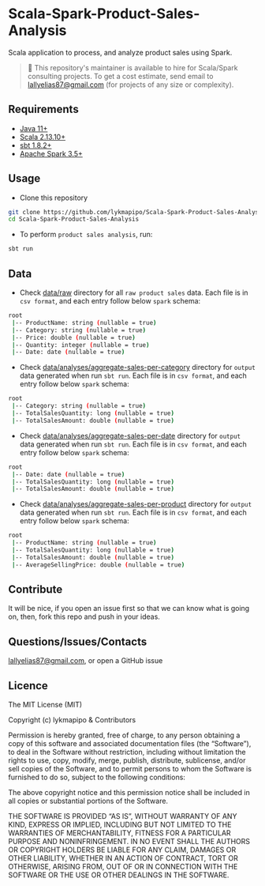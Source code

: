 # Scala-Spark-Product-Sales-Analysis

Scala application to process, and analyze product sales using Spark.

> 👋 This repository's maintainer is available to hire for Scala/Spark consulting projects. To get a cost estimate, send email to lallyelias87@gmail.com (for projects of any size or complexity).


## Requirements

- [Java 11+](https://github.com/openjdk/jdk)
- [Scala 2.13.10+](https://github.com/scala/scala)
- [sbt 1.8.2+](https://github.com/sbt/sbt)
- [Apache Spark 3.5+](https://github.com/apache/spark)


## Usage

- Clone this repository
```sh
git clone https://github.com/lykmapipo/Scala-Spark-Product-Sales-Analysis.git
cd Scala-Spark-Product-Sales-Analysis
```

- To perform `product sales analysis`, run:
```sh
sbt run
```


## Data
- Check [data/raw](https://github.com/lykmapipo/Scala-Spark-Product-Sales-Analysis/tree/main/data/raw) directory for all `raw product sales` data. Each file is in `csv format`, and each entry follow below `spark` schema:

```sh
root
 |-- ProductName: string (nullable = true)
 |-- Category: string (nullable = true)
 |-- Price: double (nullable = true)
 |-- Quantity: integer (nullable = true)
 |-- Date: date (nullable = true)
```

- Check [data/analyses/aggregate-sales-per-category](https://github.com/lykmapipo/Scala-Spark-Product-Sales-Analysis/tree/main/data/analyses/aggregate-sales-per-category) directory for `output` data generated when run `sbt run`. Each file is in `csv format`, and each entry follow below `spark` schema:

```sh
root
 |-- Category: string (nullable = true)
 |-- TotalSalesQuantity: long (nullable = true)
 |-- TotalSalesAmount: double (nullable = true)
```

- Check [data/analyses/aggregate-sales-per-date](https://github.com/lykmapipo/Scala-Spark-Product-Sales-Analysis/tree/main/data/analyses/aggregate-sales-per-date) directory for `output` data generated when run `sbt run`. Each file is in `csv format`, and each entry follow below `spark` schema:

```sh
root
 |-- Date: date (nullable = true)
 |-- TotalSalesQuantity: long (nullable = true)
 |-- TotalSalesAmount: double (nullable = true)
```

- Check [data/analyses/aggregate-sales-per-product](https://github.com/lykmapipo/Scala-Spark-Product-Sales-Analysis/tree/main/data/analyses/aggregate-sales-per-product) directory for `output` data generated when run `sbt run`. Each file is in `csv format`, and each entry follow below `spark` schema:

```sh
root
 |-- ProductName: string (nullable = true)
 |-- TotalSalesQuantity: long (nullable = true)
 |-- TotalSalesAmount: double (nullable = true)
 |-- AverageSellingPrice: double (nullable = true)
```


## Contribute

It will be nice, if you open an issue first so that we can know what is going on, then, fork this repo and push in your ideas.


## Questions/Issues/Contacts

lallyelias87@gmail.com, or open a GitHub issue


## Licence

The MIT License (MIT)

Copyright (c) lykmapipo & Contributors

Permission is hereby granted, free of charge, to any person obtaining a copy of this software and associated documentation files (the “Software”), to deal in the Software without restriction, including without limitation the rights to use, copy, modify, merge, publish, distribute, sublicense, and/or sell copies of the Software, and to permit persons to whom the Software is furnished to do so, subject to the following conditions:

The above copyright notice and this permission notice shall be included in all copies or substantial portions of the Software.

THE SOFTWARE IS PROVIDED “AS IS”, WITHOUT WARRANTY OF ANY KIND, EXPRESS OR IMPLIED, INCLUDING BUT NOT LIMITED TO THE WARRANTIES OF MERCHANTABILITY, FITNESS FOR A PARTICULAR PURPOSE AND NONINFRINGEMENT. IN NO EVENT SHALL THE AUTHORS OR COPYRIGHT HOLDERS BE LIABLE FOR ANY CLAIM, DAMAGES OR OTHER LIABILITY, WHETHER IN AN ACTION OF CONTRACT, TORT OR OTHERWISE, ARISING FROM, OUT OF OR IN CONNECTION WITH THE SOFTWARE OR THE USE OR OTHER DEALINGS IN THE SOFTWARE.
